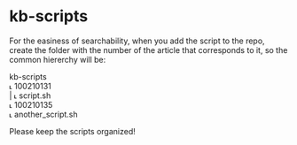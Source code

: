 # kb-scripts

For the easiness of searchability, when you add the script to the repo, create the folder with the number of the article that corresponds to it, 
so the common hiererchy will be:

kb-scripts  
˪ 100210131  
| ˪ script.sh  
˪ 100210135  
  ˪ another_script.sh  
  
Please keep the scripts organized!
